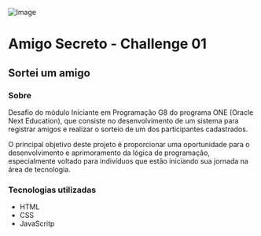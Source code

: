 ![Image](https://github.com/user-attachments/assets/8e600f5a-c88a-45d9-b613-8517ebdfeb1f)

<h1>Amigo Secreto - Challenge 01</h1>

<h2>Sortei um amigo</h2>

### Sobre

<p>Desafio do módulo Iniciante em Programação G8 do programa ONE (Oracle Next Education), que consiste no desenvolvimento de um sistema para registrar amigos e realizar o sorteio de um dos participantes cadastrados.</p>

<p>O principal objetivo deste projeto é proporcionar uma oportunidade para o desenvolvimento e aprimoramento da lógica de programação, especialmente voltado para indivíduos que estão iniciando sua jornada na área de tecnologia.</p>

### Tecnologias utilizadas

* HTML
* CSS
* JavaScritp
